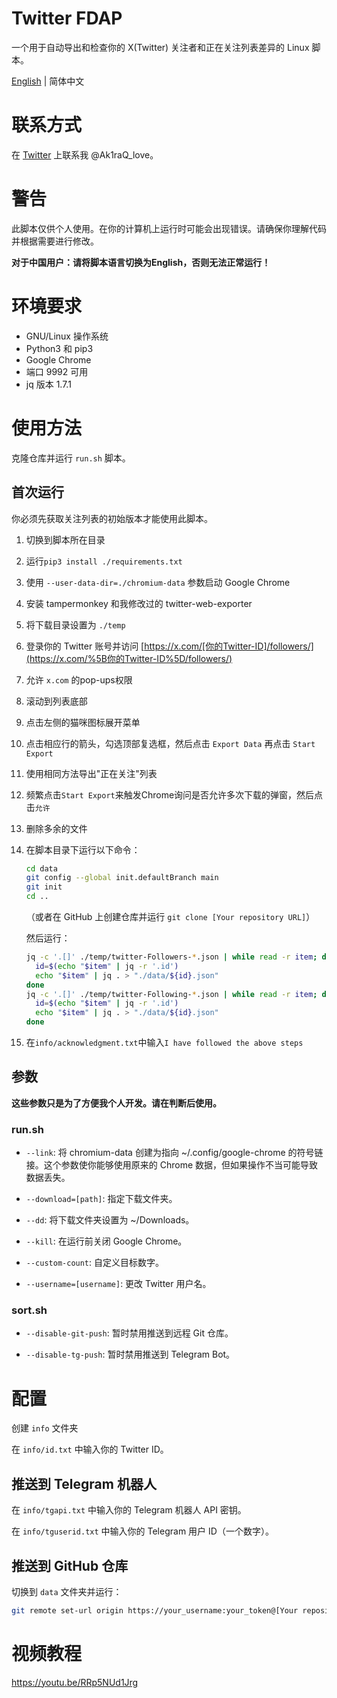 # Twitter FDAP

一个用于自动导出和检查你的 X(Twitter) 关注者和正在关注列表差异的 Linux 脚本。

[English](README.md) | 简体中文

# 联系方式

在 [Twitter](https://x.com/Ak1raQ_love) 上联系我 @Ak1raQ_love。

# 警告

此脚本仅供个人使用。在你的计算机上运行时可能会出现错误。请确保你理解代码并根据需要进行修改。

**对于中国用户：请将脚本语言切换为English，否则无法正常运行！**

# 环境要求

- GNU/Linux 操作系统
- Python3 和 pip3
- Google Chrome
- 端口 9992 可用
- jq 版本 1.7.1

# 使用方法

克隆仓库并运行 `run.sh` 脚本。

## 首次运行

你必须先获取关注列表的初始版本才能使用此脚本。

1. 切换到脚本所在目录

2. 运行`pip3 install ./requirements.txt`

3. 使用 `--user-data-dir=./chromium-data` 参数启动 Google Chrome

4. 安装 tampermonkey 和我修改过的 twitter-web-exporter

5. 将下载目录设置为 `./temp`

6. 登录你的 Twitter 账号并访问 [https://x.com/[你的Twitter-ID]/followers/](https://x.com/%5B你的Twitter-ID%5D/followers/)

7. 允许 `x.com` 的pop-ups权限

8. 滚动到列表底部

9. 点击左侧的猫咪图标展开菜单

10. 点击相应行的箭头，勾选顶部复选框，然后点击 `Export Data` 再点击 `Start Export`

11. 使用相同方法导出"正在关注"列表

12. 频繁点击`Start Export`来触发Chrome询问是否允许多次下载的弹窗，然后点击`允许`

13. 删除多余的文件

14. 在脚本目录下运行以下命令：
    
    ```bash
    cd data
    git config --global init.defaultBranch main
    git init
    cd ..
    ```
    
    （或者在 GitHub 上创建仓库并运行 `git clone [Your repository URL]`）
    
    然后运行：
    
    ```bash
    jq -c '.[]' ./temp/twitter-Followers-*.json | while read -r item; do
      id=$(echo "$item" | jq -r '.id')
      echo "$item" | jq . > "./data/${id}.json"
    done
    jq -c '.[]' ./temp/twitter-Following-*.json | while read -r item; do
      id=$(echo "$item" | jq -r '.id')
      echo "$item" | jq . > "./data/${id}.json"
    done
    ```

15. 在`info/acknowledgment.txt`中输入`I have followed the above steps`   

## 参数

**这些参数只是为了方便我个人开发。请在判断后使用。**

### run.sh

- `--link`: 将 chromium-data 创建为指向 ~/.config/google-chrome 的符号链接。这个参数使你能够使用原来的 Chrome 数据，但如果操作不当可能导致数据丢失。

- `--download=[path]`: 指定下载文件夹。

- `--dd`: 将下载文件夹设置为 ~/Downloads。

- `--kill`: 在运行前关闭 Google Chrome。

- `--custom-count`: 自定义目标数字。

- `--username=[username]`: 更改 Twitter 用户名。

### sort.sh

- `--disable-git-push`: 暂时禁用推送到远程 Git 仓库。

- `--disable-tg-push`: 暂时禁用推送到 Telegram Bot。

# 配置

创建 `info` 文件夹

在 `info/id.txt` 中输入你的 Twitter ID。

## 推送到 Telegram 机器人

在 `info/tgapi.txt` 中输入你的 Telegram 机器人 API 密钥。

在 `info/tguserid.txt` 中输入你的 Telegram 用户 ID（一个数字）。

## 推送到 GitHub 仓库

切换到 `data` 文件夹并运行：

```bash
git remote set-url origin https://your_username:your_token@[Your repository URL]
```

# 视频教程

https://youtu.be/RRp5NUd1Jrg

